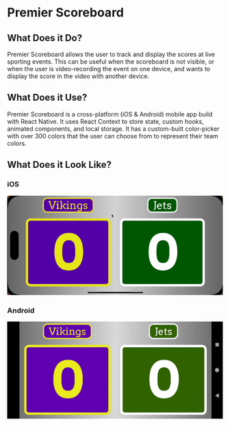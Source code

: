 # Premier Scoreboard

## What Does it Do?

Premier Scoreboard allows the user to track and display the scores at live sporting events. This can be useful when the scoreboard is not visible, or when the user is video-recording the event on one device, and wants to display the score in the video with another device.

## What Does it Use?

Premier Scoreboard is a cross-platform (iOS & Android) mobile app build with React Native. It uses React Context to store state, custom hooks, animated components, and local storage. It has a custom-built color-picker with over 300 colors that the user can choose from to represent their team colors.

## What Does it Look Like?

### iOS

![](https://github.com/jarod-legault/PremierScoreboard/blob/main/media/screenshots/ios/6.7%20inch%20iPhone%2014%20Pro%20Max/fps30silent.gif)

### Android

![](https://github.com/jarod-legault/PremierScoreboard/blob/main/media/screenshots/android/Demo5.gif)
